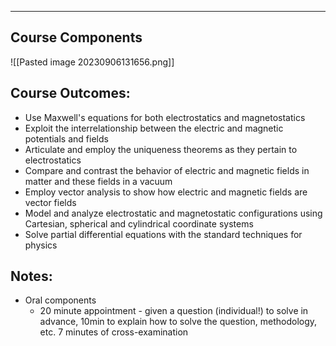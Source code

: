***

## Course Components
![[Pasted image 20230906131656.png]]

## Course Outcomes:

- Use Maxwell's equations for both electrostatics and magnetostatics  
- Exploit the interrelationship between the electric and magnetic potentials and fields  
- Articulate and employ the uniqueness theorems as they pertain to electrostatics  
- Compare and contrast the behavior of electric and magnetic fields in matter and these fields in a vacuum  
- Employ vector analysis to show how electric and magnetic fields are vector fields  
- Model and analyze electrostatic and magnetostatic configurations using Cartesian, spherical and cylindrical coordinate systems 
- Solve partial differential equations with the standard techniques for physics

## Notes:

- Oral components
	- 20 minute appointment - given a question (individual!) to solve in advance, 10min to explain how to solve the question, methodology, etc. 7 minutes of cross-examination
